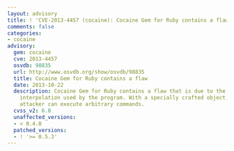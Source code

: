 ```yaml
---
layout: advisory
title: ! 'CVE-2013-4457 (cocaine): Cocaine Gem for Ruby contains a flaw'
comments: false
categories:
- cocaine
advisory:
  gem: cocaine
  cve: 2013-4457
  osvdb: 98835
  url: http://www.osvdb.org/show/osvdb/98835
  title: Cocaine Gem for Ruby contains a flaw
  date: 2013-10-22
  description: Cocaine Gem for Ruby contains a flaw that is due to the method of variable
    interpolation used by the program. With a specially crafted object, a context-dependent
    attacker can execute arbitrary commands.
  cvss_v2: 6.8
  unaffected_versions:
  - < 0.4.0
  patched_versions:
  - ! '>= 0.5.3'
---
```

